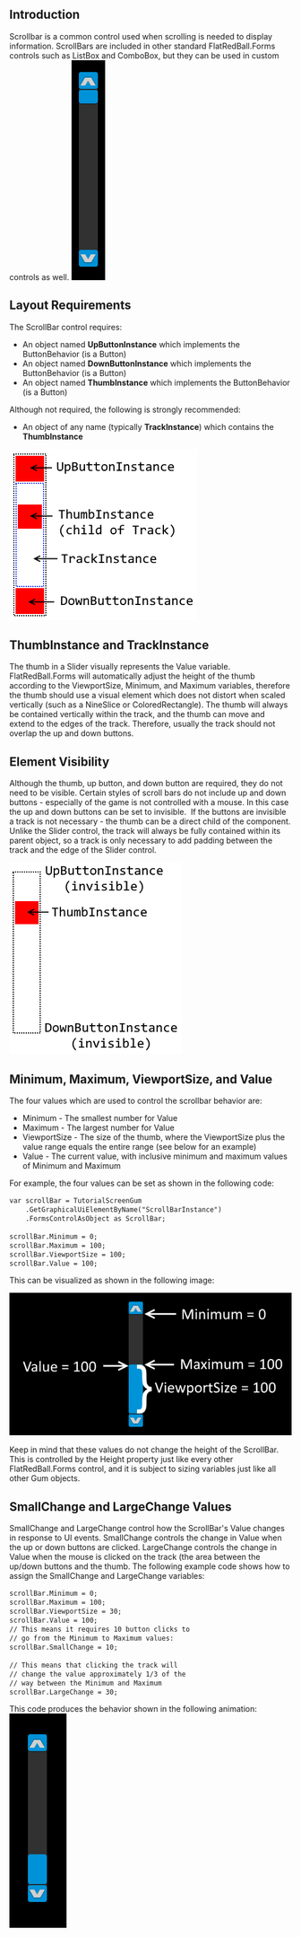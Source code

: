 ## Introduction

Scrollbar is a common control used when scrolling is needed to display information. ScrollBars are included in other standard FlatRedBall.Forms controls such as ListBox and ComboBox, but they can be used in custom controls as well. [![](/media/2017-12-2017-12-24_07-28-34.gif)](/media/2017-12-2017-12-24_07-28-34.gif)

## Layout Requirements

The ScrollBar control requires:

-   An object named **UpButtonInstance** which implements the ButtonBehavior (is a Button)
-   An object named **DownButtonInstance** which implements the ButtonBehavior (is a Button)
-   An object named **ThumbInstance** which implements the ButtonBehavior (is a Button)

Although not required, the following is strongly recommended:

-   An object of any name (typically **TrackInstance**) which contains the **ThumbInstance**

![](/media/2017-12-img_5a4461d95f26f.png)

## ThumbInstance and TrackInstance

The thumb in a Slider visually represents the Value variable. FlatRedBall.Forms will automatically adjust the height of the thumb according to the ViewportSize, Minimum, and Maximum variables, therefore the thumb should use a visual element which does not distort when scaled vertically (such as a NineSlice or ColoredRectangle). The thumb will always be contained vertically within the track, and the thumb can move and extend to the edges of the track. Therefore, usually the track should not overlap the up and down buttons.

## Element Visibility

Although the thumb, up button, and down button are required, they do not need to be visible. Certain styles of scroll bars do not include up and down buttons - especially of the game is not controlled with a mouse. In this case the up and down buttons can be set to invisible.  If the buttons are invisible a track is not necessary - the thumb can be a direct child of the component. Unlike the Slider control, the track will always be fully contained within its parent object, so a track is only necessary to add padding between the track and the edge of the Slider control.

![](/media/2017-12-img_5a44668515c69.png)

## Minimum, Maximum, ViewportSize, and Value

The four values which are used to control the scrollbar behavior are:

-   Minimum - The smallest number for Value
-   Maximum - The largest number for Value
-   ViewportSize - The size of the thumb, where the ViewportSize plus the value range equals the entire range (see below for an example)
-   Value - The current value, with inclusive minimum and maximum values of Minimum and Maximum

For example, the four values can be set as shown in the following code:

``` lang:c#
var scrollBar = TutorialScreenGum
    .GetGraphicalUiElementByName("ScrollBarInstance")
    .FormsControlAsObject as ScrollBar;

scrollBar.Minimum = 0;
scrollBar.Maximum = 100;
scrollBar.ViewportSize = 100;
scrollBar.Value = 100;
```

This can be visualized as shown in the following image:

![](/media/2017-12-img_5a3fe8c2bd996.png)

Keep in mind that these values do not change the height of the ScrollBar. This is controlled by the Height property just like every other FlatRedBall.Forms control, and it is subject to sizing variables just like all other Gum objects.

## SmallChange and LargeChange Values

SmallChange and LargeChange control how the ScrollBar's Value changes in response to UI events. SmallChange controls the change in Value when the up or down buttons are clicked. LargeChange controls the change in Value when the mouse is clicked on the track (the area between the up/down buttons and the thumb. The following example code shows how to assign the SmallChange and LargeChange variables:

``` lang:c#
scrollBar.Minimum = 0;
scrollBar.Maximum = 100;
scrollBar.ViewportSize = 30;
scrollBar.Value = 100;
// This means it requires 10 button clicks to 
// go from the Minimum to Maximum values:
scrollBar.SmallChange = 10;

// This means that clicking the track will
// change the value approximately 1/3 of the
// way between the Minimum and Maximum
scrollBar.LargeChange = 30;
```

This code produces the behavior shown in the following animation: [![](/media/2017-12-2017-12-24_11-09-14.gif)](/media/2017-12-2017-12-24_11-09-14.gif)

## 
